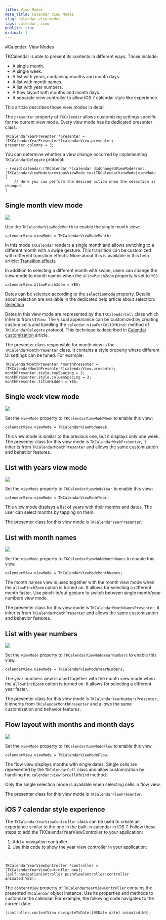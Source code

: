 ```yaml
---
title: View Modes
meta_title: Calendar View Modes
slug: calendar-view-modes
tags: calendar, view
publish: true
ordinal: 1
---
```


#Calendar: View Modes

TKCalendar is able to present its contents in different ways. Those include:

- A single month.
- A single week.
- A list with years, containing months and month days.
- A list with month names.
- A list with year numbers.
- A flow layout with months and month days.
- A separate view controller to allow iOS 7 calendar style like experience.

This article describes those view modes in detail.

The <code>presenter</code> property of <code>TKCalendar</code> allows customizing settings specific for the current view mode. Every view mode has its dedicated presenter class:

	TKCalendarYearPresenter *presenter = (TKCalendarYearPresenter*)calendarView.presenter;
	presenter.columns = 3;

You can determine whether a view change occurred by implementing <code>TKCalendarDelegate</code> protocol:

	- (void)calendar:(TKCalendar *)calendar didChangedViewModeFrom:(TKCalendarViewMode)previousViewMode to:(TKCalendarViewMode)viewMode
	{
		// Here you can perform the desired action when the selection is changed.
	}

## Single month view mode ##

<img src="../images/calendar-gettingstarted001.png"/>

Use the <code>TKCalendarViewModeMonth</code> to enable the single month view:

	calendarView.viewMode = TKCalendarViewModeMonth;

In this mode <code>TKCalendar</code> renders a single month and allows switching to a different month with a swipe gesture. This transition can be customized with different transition effects. More about this is available in this help article: [Transition effects](view-transitions)

In addition to selecting a different month with swipe, users can change the view mode to month names when the <code>allowPinchZoom</code> property is set to <code>YES</code>:

	calendarView.allowPinchZoom = YES;

Dates can be selected according to the <code>selectionMode</code> property. Details about selection are available in the dedicated help article about selection: [Selection](selection)

Dates in this view mode are represented by the <code>TKCalendarCell</code> class which inherits from <code>UIView</code>. The visual appearance can be customized by creating custom cells and handling the <code>calendar:viewForCellOfKind:</code> method of <code>TKCalendarDelegate</code> protocol. This technique is described in [Calendar customization](customizations) article.

The presenter class responsible for month view is the <code>TKCalendarMonthPresenter</code> class. It contains a style property where different UI settings can be tuned. For example:

	TKCalendarMonthPresenter *monthPresenter = (TKCalendarMonthPresenter*)calendarView.presenter;
	monthPresenter.style.rowSpacing = 2;
	monthPresenter.style.columnSpacing = 2;
	monthPresenter.titleHidden = YES;

## Single week view mode ##

<img src="../images/calendar-view-modes001.png"/>

Set the <code>viewMode</code> property to <code>TKCalendarViewModeWeek</code> to enable this view:

	calendarView.viewMode = TKCalendarViewModeWeek;

This view mode is similar to the previous one, but it displays only one week. The presenter class for this view mode is <code>TKCalendarWeekPresenter</code>, it inherits from <code>TKCalendarMonthPresenter</code> and allows the same customization and behavior features.

## List with years view mode ##

<img src="../images/calendar-view-modes002.png"/>

Set the <code>viewMode</code> property to <code>TKCalendarViewModeYear</code> to enable this view:

	calendarView.viewMode = TKCalendarViewModeYear;

This view mode displays a list of years with their months and dates. The user can select months by tapping on them. 

The presenter class for this view mode is <code>TKCalendarYearPresenter</code>.

## List with month names ##

<img src="../images/calendar-view-modes003.png"/>

Set the <code>viewMode</code> property to <code>TKCalendarViewModeMonthNames</code> to enable this view.

	calendarView.viewMode = TKCalendarViewModeMonthNames;

The month names view is used together with the month view mode when the <code>allowPinchZoom</code> option is turned on. It allows for selecting a different month faster. Use pinch-in/out gesture to switch between single month/year numbers view mode.

The presenter class for this view mode is <code>TKCalendarMonthNamesPresenter</code>, it inherits from <code>TKCalendarMonthPresenter</code> and allows the same customization and behavior features.

## List with year numbers ##

<img src="../images/calendar-view-modes004.png"/>

Set the <code>viewMode</code> property to <code>TKCalendarViewModeYearNumbers</code> to enable this view.

	calendarView.viewMode = TKCalendarViewModeYearNumbers;

The year numbers view is used together with the month view mode when the <code>allowPinchZoom</code> option is turned on. It allows for selecting a different year faster. 

The presenter class for this view mode is <code>TKCalendarYearNumbersPresenter</code>, it inherits from <code>TKCalendarMonthPresenter</code> and allows the same customization and behavior features.

## Flow layout with months and month days ##

<img src="../images/calendar-view-modes005.png"/>

Set the <code>viewMode</code> property to <code>TKCalendarViewModeFlow</code> to enable this view.

	calendarView.viewMode = TKCalendarViewModeFlow;

The flow view displays months with single dates. Single cells are represented by the <code>TKCalendarCell</code> class and allow customization by handling the <code>calendar:viewForCellOfKind</code> method. 

Only the single selection mode is available when selecting cells in flow view.

The presenter class for this view mode is <code>TKCalendarFlowPresenter</code>.

## iOS 7 calendar style experience ##

The <code>TKCalendarYearViewController</code> class can be used to create an experience similar to the one in the built-in calendar in iOS 7. Follow these steps to add the TKCalendarYearViewController to your application:

1. Add a navigation controller
2. Use this code to show the year view controller in your application:


.


	TKCalendarYearViewController *controller = [TKCalendarYearViewController new];
    [self.navigationController pushViewController:controller animated:YES];

The <code>contentView</code> property of <code>TKCalendarYearViewController</code> contains the presented <code>TKCalendar</code> object instance. Use its properties and methods to customize the calendar. For example, the following code navigates to the current date:

    [controller.contentView navigateToDate:[NSDate date] animated:NO];
